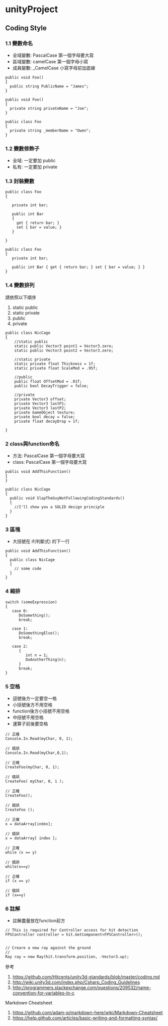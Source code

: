 # unityProject

## Coding Style

### 1.1 變數命名
- 全域變數: PascalCase 第一個字母要大寫
- 區域變數: camelCase 第一個字母小寫
- 成員變數: _CamelCase 小寫字母前加底線
```
public void Foo()
{
  public string PublicName = "James"; 
}
```
```
public void Foo()
{
  private string privateName = "Joe";
}
```
```
public class Foo
{
  private string _memberName = "Owen";
}
```

### 1.2 變數修飾子
- 全域: 一定要加 public
- 私有: 一定要加 private

### 1.3 封裝變數
```
public class Foo
{
  
   private int bar;
 
   public int Bar
   {
     get { return bar; }
     set { bar = value; }
   }
 
}
```
```
public class Foo
{
   private int bar;
   
   public int Bar { get { return bar; } set { bar = value; } }
}
```

### 1.4 變數排列
請依照以下順序

1. static public
2. static private
3. public
4. private

```
public class NicCage
{
    //static public
    static public Vector3 point1 = Vector3.zero;
    static public Vector3 point2 = Vector3.zero;

    //static private
    static private float Thickness = 1f;
    static private float ScaleMod = .95f;

    //public
    public float OffsetMod = .01f;
    public bool DecayTrigger = false;

    //private
    private Vector3 offset;
    private Vector3 lastP1;
    private Vector3 lastP2;
    private GameObject texture;
    private bool decay = false;
    private float decayDrop = 1f;
    
}
```

### 2 class與function命名
- 方法: PascalCase 第一個字母要大寫
- class: PascalCase 第一個字母要大寫
```
public void AddThisFunction()
{
}
```
```
public class NicCage
{
  public void SlapTheGuyNotFollowingCodingStandards()
  {
    //I'll show you a SOLID design principle
  }
}
```

### 3 區塊
- 大括號在 if(判斷式) 的下一行
```
public void AddThisFunction()
{
  public class NicCage
  {
    // some code
  }
}
```

### 4 縮排
```
switch (someExpression) 
{
   case 0:
      DoSomething();
      break;
 
   case 1:
      DoSomethingElse();
      break;
 
   case 2: 
      {
         int n = 1;
         DoAnotherThing(n);
      }
      break;
}
```

### 5 空格
- 逗號後方一定要空一格
- 小括號後方不用空格
- function後方小括號不用空格
- 中括號不用空格
- 運算子前後要空格
```
// 正確
Console.In.Read(myChar, 0, 1);

// 錯誤
Console.In.Read(myChar,0,1);
```
```
// 正確
CreateFoo(myChar, 0, 1);

// 錯誤
CreateFoo( myChar, 0, 1 );
```
```
// 正確
CreateFoo();

// 錯誤
CreateFoo ();
```
```
// 正確
x = dataArray[index];

// 錯誤
x = dataArray[ index ];
```
```
// 正確
while (x == y)

// 錯誤
while(x==y)
```
```
// 正確
if (x == y)

// 錯誤
if (x==y)
```

### 6 註解
- 註解盡量放在function前方
```
// This is required for Controller access for hit detection
FPSController controller = hit.GetComponent<FPSController>();
 
 
// Creare a new ray against the ground
//
Ray ray = new Ray(hit.transform.position, -Vector3.up);
```

參考

1. https://github.com/Hitcents/unity3d-standards/blob/master/coding.md
2. http://wiki.unity3d.com/index.php/Csharp_Coding_Guidelines
3. http://programmers.stackexchange.com/questions/209532/name-convention-for-variables-in-c

Markdown Cheatsheet

1. https://github.com/adam-p/markdown-here/wiki/Markdown-Cheatsheet
2. https://help.github.com/articles/basic-writing-and-formatting-syntax/
